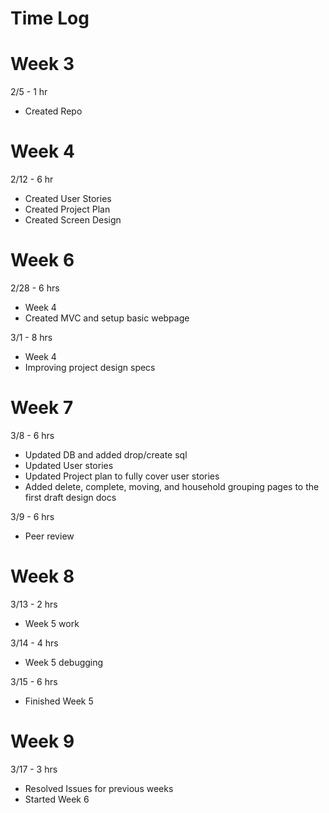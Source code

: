# Time Log

# Week 3
2/5 - 1 hr
- Created Repo

# Week 4
2/12 - 6 hr
- Created User Stories
- Created Project Plan
- Created Screen Design

# Week 6
2/28 - 6 hrs
- Week 4
- Created MVC and setup basic webpage

3/1 - 8 hrs
- Week 4
- Improving project design specs


# Week 7
3/8 - 6 hrs
- Updated DB and added drop/create sql 
- Updated User stories
- Updated Project plan to fully cover user stories
- Added delete, complete, moving, and household grouping pages to the first draft design docs

3/9 - 6 hrs
- Peer review

# Week 8
3/13 - 2 hrs
- Week 5 work

3/14 - 4 hrs
- Week 5 debugging

3/15 - 6 hrs
- Finished Week 5

# Week 9
3/17 - 3 hrs
- Resolved Issues for previous weeks
- Started Week 6